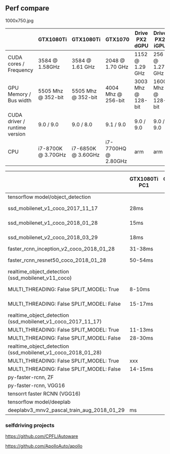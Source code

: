 
## Perf compare


1000x750.jpg

| |  GTX1080Ti | GTX1080Ti | GTX1070 | Drive PX2 dGPU | Drive PX2 iGPU
|---|---|---|---|---|---|
| CUDA cores / Frequency | 3584 @ 1.58GHz | 3584 @ 1.61 GHz | 2048 @ 1.70 GHz  | 1152 @ 1.29 GHz | 256 @ 1.27 GHz |
| GPU Memory / Bus width | 5505 Mhz @ 352-bit | 5505 Mhz @ 352-bit | 4004 Mhz @ 256-bit  | 3003 Mhz @ 128-bit  | 1600 Mhz @ 128-bit |
| CUDA driver / runtime version | 9.0 / 9.0 | 9.0 / 8.0  | 9.1 / 9.0 | 9.0 / 9.0 | 9.0 / 9.0 |
| CPU | i7-8700K @ 3.70GHz | i7-6850K @ 3.60GHz |  i7-7700HQ @ 2.80GHz | arm  | arm |




|   | GTX1080Ti PC1 | GTX1080Ti PC2 | GTX1070 Notebook | Drive PX2 dGPU | Drive PX2 iGPU |
|---|---|---|---|---|---|
| tensorflow model/object_detection |
| ssd_mobilenet_v1_coco_2017_11_17 | 28ms |   | 40-45ms  | 300-330ms  | |
| ssd_mobilenet_v1_coco_2018_01_28 | 15ms |   | 19-24ms  | 120-150ms  | 134-160ms |
| ssd_mobilenet_v2_coco_2018_03_29 | 18ms |   | 23-30ms  | 120-150ms  | 174-200ms |
| faster_rcnn_inception_v2_coco_2018_01_28 | 31-38ms |   |   |   | |
| faster_rcnn_resnet50_coco_2018_01_28 | 50-54ms |   | 83-90ms  | 313-337ms  | |
| realtime_object_detection (ssd_mobilenet_v11_coco) |
| MULTI_THREADING: False   SPLIT_MODEL: True | 8-10ms | | 12ms | 41-46ms | 58-60ms |
| MULTI_THREADING: False   SPLIT_MODEL: False | 15-17ms | | 22ms | 144-157ms | 148-160ms |
| realtime_object_detection (ssd_mobilenet_v1_coco_2017_11_17) |
| MULTI_THREADING: False   SPLIT_MODEL: True | 11-13ms | |  |  |  |
| MULTI_THREADING: False   SPLIT_MODEL: False | 28-30ms | |  |  |  |
| realtime_object_detection (ssd_mobilenet_v1_coco_2018_01_28) |
| MULTI_THREADING: False   SPLIT_MODEL: True | xxx | |  |  |  |
| MULTI_THREADING: False   SPLIT_MODEL: False | 14-15ms | |  |  |  |
| py-faster-rcnn, ZF | | | 42ms |  | |
| py-faster-rcnn, VGG16 | | | 97ms |  | |
| tensorrt faster RCNN (VGG16) | | | 90ms | 270ms | |
| tensorflow model/deeplab |
| deeplabv3_mnv2_pascal_train_aug_2018_01_29 | ms |   | 34ms  | 100ms  | 213ms |


### selfdriving projects

https://github.com/CPFL/Autoware

https://github.com/ApolloAuto/apollo


